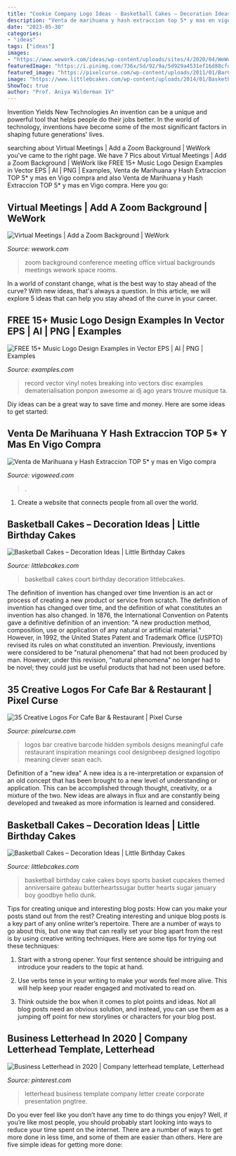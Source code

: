 ```yaml
---
title: "Cookie Company Logo Ideas - Basketball Cakes – Decoration Ideas"
description: "Venta de marihuana y hash extraccion top 5* y mas en vigo compra"
date: "2023-05-30"
categories:
- "ideas"
tags: ["ideas"]
images:
- "https://www.wework.com/ideas/wp-content/uploads/sites/4/2020/04/WeWork_MediumConferenceRoom-1440x810.jpg"
featuredImage: "https://i.pinimg.com/736x/5d/92/9a/5d929a4531ef16d88cfd080056b8d3ad.jpg"
featured_image: "https://pixelcurse.com/wp-content/uploads/2011/01/BarCode_7.jpg"
image: "https://www.littlebcakes.com/wp-content/uploads/2014/01/Basketball-Court-Cakes.jpg"
ShowToc: true
author: "Prof. Aniya Wilderman IV"
---
```



Invention Yields New Technologies
An invention can be a unique and powerful tool that helps people do their jobs better. In the world of technology, inventions have become some of the most significant factors in shaping future generations' lives.

	

		
searching about Virtual Meetings | Add a Zoom Background | WeWork you've came to the right page. We have 7 Pics about Virtual Meetings | Add a Zoom Background | WeWork like FREE 15+ Music Logo Design Examples in Vector EPS | AI | PNG | Examples, Venta de Marihuana y Hash Extraccion TOP 5* y mas en Vigo compra and also Venta de Marihuana y Hash Extraccion TOP 5* y mas en Vigo compra. Here you go:
		
    
## Virtual Meetings | Add A Zoom Background | WeWork

<img loading=lazy src="https://www.wework.com/ideas/wp-content/uploads/sites/4/2020/04/WeWork_MediumConferenceRoom-1440x810.jpg" onerror="this.onerror=null;this.src='https://tse1.mm.bing.net/th?id=OIP.-QRSi9r0QjbeCwZU9HVTNQHaEK&amp;pid=15.1';" alt="Virtual Meetings | Add a Zoom Background | WeWork">

_Source: wework.com_

>zoom background conference meeting office virtual backgrounds meetings wework space rooms. 

	

In a world of constant change, what is the best way to stay ahead of the curve? With new ideas, that's always a question. In this article, we will explore 5 ideas that can help you stay ahead of the curve in your career.

    
## FREE 15+ Music Logo Design Examples In Vector EPS | AI | PNG | Examples

<img loading=lazy src="https://images.examples.com/wp-content/uploads/2017/09/vinyl-e1504770507370.jpg" onerror="this.onerror=null;this.src='https://tse4.mm.bing.net/th?id=OIP.i4fMRGn4qDc7A8MDRFCUzgHaG_&amp;pid=15.1';" alt="FREE 15+ Music Logo Design Examples in Vector EPS | AI | PNG | Examples">

_Source: examples.com_

>record vector vinyl notes breaking into vectors disc examples dematerialisation ponpon awesome ai dj ago years trouve musique ta. 

	

Diy ideas can be a great way to save time and money. Here are some ideas to get started: 

    
## Venta De Marihuana Y Hash Extraccion TOP 5* Y Mas En Vigo Compra

<img loading=lazy src="https://vigoweed.com/wp-content/uploads/2020/09/IMG-20200728-WA0040.jpg" onerror="this.onerror=null;this.src='https://tse2.mm.bing.net/th?id=OIP.pECiQiyUp9lH-A2BKW5X7QHaJ4&amp;pid=15.1';" alt="Venta de Marihuana y Hash Extraccion TOP 5* y mas en Vigo compra">

_Source: vigoweed.com_

>. 

	

1. Create a website that connects people from all over the world.

    
## Basketball Cakes – Decoration Ideas | Little Birthday Cakes

<img loading=lazy src="https://www.littlebcakes.com/wp-content/uploads/2014/01/Basketball-Court-Cakes.jpg" onerror="this.onerror=null;this.src='https://tse2.mm.bing.net/th?id=OIP.j-CisJmPFR_oOMoJUBQCTQHaFw&amp;pid=15.1';" alt="Basketball Cakes – Decoration Ideas | Little Birthday Cakes">

_Source: littlebcakes.com_

>basketball cakes court birthday decoration littlebcakes. 

	

The definition of invention has changed over time
Invention is an act or process of creating a new product or service from scratch. The definition of invention has changed over time, and the definition of what constitutes an invention has also changed.  In 1876, the International Convention on Patents gave a definitive definition of an invention: "A new production method, composition, use or application of any natural or artificial material." 
However, in 1992, the United States Patent and Trademark Office (USPTO) revised its rules on what constituted an invention. Previously, inventions were considered to be "natural phenomena" that had not been produced by man. However, under this revision, "natural phenomena" no longer had to be novel; they could just be useful products that had not been used before.

    
## 35 Creative Logos For Cafe Bar &amp; Restaurant | Pixel Curse

<img loading=lazy src="https://pixelcurse.com/wp-content/uploads/2011/01/BarCode_7.jpg" onerror="this.onerror=null;this.src='https://tse2.mm.bing.net/th?id=OIP.RtyxR2jNhcxaGHwNPmgqRwHaGA&amp;pid=15.1';" alt="35 Creative Logos For Cafe Bar &amp; Restaurant | Pixel Curse">

_Source: pixelcurse.com_

>logos bar creative barcode hidden symbols designs meaningful cafe restaurant inspiration meanings cool designbeep designed logotipo meaning clever sean each. 

	

Definition of a "new idea"
A new idea is a re-interpretation or expansion of an old concept that has been brought to a new level of understanding or application. This can be accomplished through thought, creativity, or a mixture of the two. New ideas are always in flux and are constantly being developed and tweaked as more information is learned and considered.

    
## Basketball Cakes – Decoration Ideas | Little Birthday Cakes

<img loading=lazy src="http://www.littlebcakes.com/wp-content/uploads/2014/01/Basketball-Cakes-Pictures.jpg" onerror="this.onerror=null;this.src='https://tse4.mm.bing.net/th?id=OIP.dMlOi_CHHogNj1eXQZYniwHaKB&amp;pid=15.1';" alt="Basketball Cakes – Decoration Ideas | Little Birthday Cakes">

_Source: littlebcakes.com_

>basketball birthday cake cakes boys sports basket cupcakes themed anniversaire gateau butterheartssugar butter hearts sugar january boy goodbye hello dunk. 

	

Tips for creating unique and interesting blog posts: How can you make your posts stand out from the rest?
Creating interesting and unique blog posts is a key part of any online writer’s repertoire. There are a number of ways to go about this, but one way that can really set your blog apart from the rest is by using creative writing techniques. Here are some tips for trying out these techniques:
1. Start with a strong opener. Your first sentence should be intriguing and introduce your readers to the topic at hand.

2. Use verbs tense in your writing to make your words feel more alive. This will help keep your reader engaged and motivated to read on.

3. Think outside the box when it comes to plot points and ideas. Not all blog posts need an obvious solution, and instead, you can use them as a jumping off point for new storylines or characters for your blog post.


    
## Business Letterhead In 2020 | Company Letterhead Template, Letterhead

<img loading=lazy src="https://i.pinimg.com/736x/5d/92/9a/5d929a4531ef16d88cfd080056b8d3ad.jpg" onerror="this.onerror=null;this.src='https://tse4.mm.bing.net/th?id=OIP.O117JJIrWpVMb-UWkss-bgHaHa&amp;pid=15.1';" alt="Business Letterhead in 2020 | Company letterhead template, Letterhead">

_Source: pinterest.com_

>letterhead business template company letter create corporate presentation pngtree. 

	

Do you ever feel like you don’t have any time to do things you enjoy? Well, if you’re like most people, you should probably start looking into ways to reduce your time spent on the internet. There are a number of ways to get more done in less time, and some of them are easier than others. Here are five simple ideas for getting more done: 

